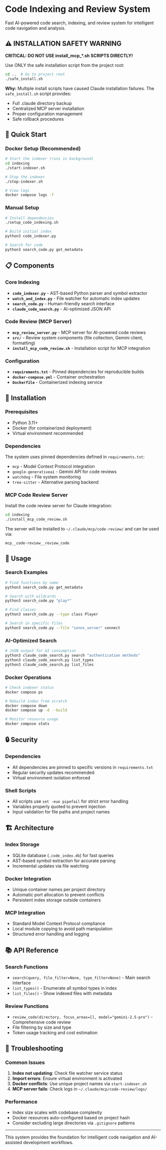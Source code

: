# Code Indexing and Review System

Fast AI-powered code search, indexing, and review system for intelligent code navigation and analysis.

## ⚠️ INSTALLATION SAFETY WARNING

**CRITICAL: DO NOT USE install_mcp_*.sh SCRIPTS DIRECTLY!**

Use ONLY the safe installation script from the project root:
```bash
cd ..  # Go to project root
./safe_install.sh
```

**Why:** Multiple install scripts have caused Claude installation failures. The `safe_install.sh` script provides:
- Full .claude directory backup
- Centralized MCP server installation
- Proper configuration management
- Safe rollback procedures

## 🚀 Quick Start

### Docker Setup (Recommended)
```bash
# Start the indexer (runs in background)
cd indexing
./start-indexer.sh

# Stop the indexer
./stop-indexer.sh

# View logs
docker compose logs -f
```

### Manual Setup
```bash
# Install dependencies
./setup_code_indexing.sh

# Build initial index
python3 code_indexer.py

# Search for code
python3 search_code.py get_metadata
```

## 📋 Components

### Core Indexing
- **`code_indexer.py`** - AST-based Python parser and symbol extractor
- **`watch_and_index.py`** - File watcher for automatic index updates
- **`search_code.py`** - Human-friendly search interface
- **`claude_code_search.py`** - AI-optimized JSON API

### Code Review (MCP Server)
- **`mcp_review_server.py`** - MCP server for AI-powered code reviews
- **`src/`** - Review system components (file collection, Gemini client, formatting)
- **`install_mcp_code_review.sh`** - Installation script for MCP integration

### Configuration
- **`requirements.txt`** - Pinned dependencies for reproducible builds
- **`docker-compose.yml`** - Container orchestration
- **`Dockerfile`** - Containerized indexing service

## 🔧 Installation

### Prerequisites
- Python 3.11+
- Docker (for containerized deployment)
- Virtual environment recommended

### Dependencies
The system uses pinned dependencies defined in `requirements.txt`:
- `mcp` - Model Context Protocol integration
- `google-generativeai` - Gemini API for code reviews
- `watchdog` - File system monitoring
- `tree-sitter` - Alternative parsing backend

### MCP Code Review Server
Install the code review server for Claude integration:
```bash
cd indexing
./install_mcp_code_review.sh
```

The server will be installed to `~/.claude/mcp/code-review/` and can be used via:
```
mcp__code-review__review_code
```

## 🎯 Usage

### Search Examples
```bash
# Find functions by name
python3 search_code.py get_metadata

# Search with wildcards
python3 search_code.py "play*"

# Find classes
python3 search_code.py --type class Player

# Search in specific files
python3 search_code.py --file "sonos_server" connect
```

### AI-Optimized Search
```bash
# JSON output for AI consumption
python3 claude_code_search.py search "authentication methods"
python3 claude_code_search.py list_types
python3 claude_code_search.py list_files
```

### Docker Operations
```bash
# Check indexer status
docker compose ps

# Rebuild index from scratch
docker compose down
docker compose up -d --build

# Monitor resource usage
docker compose stats
```

## 🔒 Security

### Dependencies
- All dependencies are pinned to specific versions in `requirements.txt`
- Regular security updates recommended
- Virtual environment isolation enforced

### Shell Scripts
- All scripts use `set -euo pipefail` for strict error handling
- Variables properly quoted to prevent injection
- Input validation for file paths and project names

## 🏗️ Architecture

### Index Storage
- SQLite database (`.code_index.db`) for fast queries
- AST-based symbol extraction for accurate parsing
- Incremental updates via file watching

### Docker Integration
- Unique container names per project directory
- Automatic port allocation to prevent conflicts
- Persistent index storage outside containers

### MCP Integration
- Standard Model Context Protocol compliance
- Local module copying to avoid path manipulation
- Structured error handling and logging

## 📚 API Reference

### Search Functions
- `search(query, file_filter=None, type_filter=None)` - Main search interface
- `list_types()` - Enumerate all symbol types in index
- `list_files()` - Show indexed files with metadata

### Review Functions
- `review_code(directory, focus_areas=[], model="gemini-2.5-pro")` - Comprehensive code review
- File filtering by size and type
- Token usage tracking and cost estimation

## 🔧 Troubleshooting

### Common Issues
1. **Index not updating**: Check file watcher service status
2. **Import errors**: Ensure virtual environment is activated
3. **Docker conflicts**: Use unique project names via `start-indexer.sh`
4. **MCP server fails**: Check logs in `~/.claude/mcp/code-review/logs/`

### Performance
- Index size scales with codebase complexity
- Docker resources auto-configured based on project hash
- Consider excluding large directories via `.gitignore` patterns

---

This system provides the foundation for intelligent code navigation and AI-assisted development workflows.
